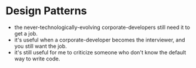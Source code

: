 Design Patterns
======

- the never-technologically-evolving corporate-developers still need it to get a job.
- it's useful when a corporate-developer becomes the interviewer, and you still want the job.
- it's still useful for me to criticize someone who don't know the default way to write code.
